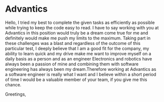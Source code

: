 # Advantics

Hello,
I tried my best to complete the given tasks as efficiently as possible while trying to keep the code easy to read.
I have to say working with you at Advantics in this position would truly be a dream come true for me and definitely would make me push my limits to the maximum.
Taking part in these challenges was a blast and regardless of the outcome of this particular test, I deeply believe that I am a good fit for the company, my ability to learn quick and my drive make me want to improve myself on a daily basis as a person and as an engineer
Electronics and robotics have always been a passion of mine and combining them with software engineering has always been my dream.Therefore working at Advantics as a software engineer is really what I want and I believe within a short period of time I would be a valuable member of your team, if you give me this chance.

Greetings,
